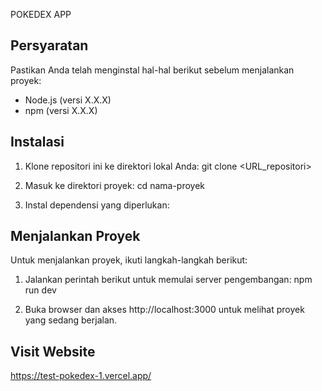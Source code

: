 POKEDEX APP

## Persyaratan

Pastikan Anda telah menginstal hal-hal berikut sebelum menjalankan proyek:

-   Node.js (versi X.X.X)
-   npm (versi X.X.X)

## Instalasi

1. Klone repositori ini ke direktori lokal Anda:
   git clone <URL_repositori>

2. Masuk ke direktori proyek:
   cd nama-proyek

3. Instal dependensi yang diperlukan:

## Menjalankan Proyek

Untuk menjalankan proyek, ikuti langkah-langkah berikut:

1. Jalankan perintah berikut untuk memulai server pengembangan:
   npm run dev

2. Buka browser dan akses http://localhost:3000 untuk melihat proyek yang sedang berjalan.

## Visit Website

https://test-pokedex-1.vercel.app/
